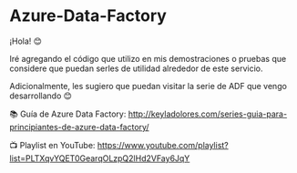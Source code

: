 # Azure-Data-Factory

¡Hola! 😊

Iré agregando el código que utilizo en mis demostraciones o pruebas que considere que puedan serles de utilidad alrededor de este servicio.

Adicionalmente, les sugiero que puedan visitar la serie de ADF que vengo desarrollando 😊

📚 Guía de Azure Data Factory:
http://keyladolores.com/series-guia-para-principiantes-de-azure-data-factory/

📺 Playlist en YouTube:
https://www.youtube.com/playlist?list=PLTXqvYQET0GearqOLzpQ2lHd2VFay6JqY 

